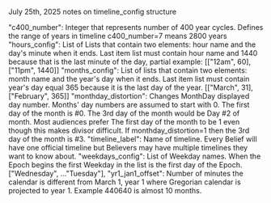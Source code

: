 July 25th, 2025 notes on timeline_config structure

"c400_number": Integer that represents number of 400 year cycles. Defines the range of years in timeline c400_number=7 means 2800 years 
"hours_config": List of Lists that contain two elements: hour name and the day's minute when it ends. Last item list must contain hour name and 1440 because that is the last minute of the day, partial example: [["12am", 60], ["11pm", 1440]]
"months_config": List of lists that contain two elements: month name and the year's day when it ends. Last item list must contain year's day equal 365 because it is the last day of the year. [["March", 31], ["February", 365]]
"monthday_distortion": Changes MonthDay displayed day number. Months' day numbers are assumed to start with 0. The first day of the month is #0. The 3rd day of the month would be Day #2 of month. Most audiences prefer The first day of the month to be 1 even though this makes divisor difficult. If monthday_distortion=1 then the 3rd day of the month is #3.
"timeline_label": Name of timeline. Every Belief will have one official timeline but Believers may have multiple timelines they want to know about.
"weekdays_config": List of Weekday names. When the Epoch begins the first Weekday in the list is the first day of the Epoch. ["Wednesday", ..."Tuesday"],
"yr1_jan1_offset": Number of minutes the calendar is different from March 1, year 1 where Gregorian calendar is projected to year 1. Example 440640 is almost 10 months. 
